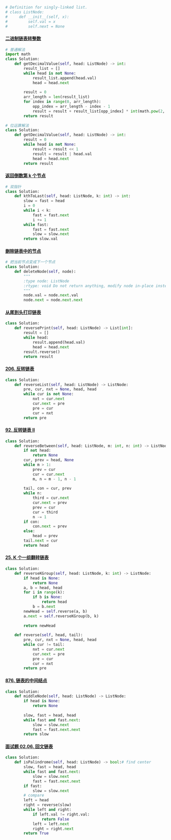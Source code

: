 ```python
# Definition for singly-linked list.
# class ListNode:
#     def __init__(self, x):
#         self.val = x
#         self.next = None
```

#### [二进制链表转整数](https://leetcode-cn.com/problems/convert-binary-number-in-a-linked-list-to-integer/)

```python
# 普通解法
import math
class Solution:
    def getDecimalValue(self, head: ListNode) -> int:
        result_list = []
        while head is not None:
            result_list.append(head.val)
            head = head.next
        
        result = 0
        arr_length = len(result_list)
        for index in range(0, arr_length):
            opp_index = arr_length - index - 1
            result = result + result_list[opp_index] * int(math.pow(2, index))
        return result
      
# 位运算解法
class Solution:
    def getDecimalValue(self, head: ListNode) -> int:
        result = 0
        while head is not None:
            result = result << 1
            result = result | head.val
            head = head.next
        return result
```

#### [返回倒数第 k 个节点](https://leetcode-cn.com/problems/kth-node-from-end-of-list-lcci/)

```python
# 双指针
class Solution:
    def kthToLast(self, head: ListNode, k: int) -> int:
        slow = fast = head
        i = 0
        while i < k:
            fast = fast.next
            i += 1
        while fast:
            fast = fast.next
            slow = slow.next
        return slow.val
```

#### [删除链表中的节点](https://leetcode-cn.com/problems/delete-node-in-a-linked-list/)

```python
# 把当前节点变成下一个节点
class Solution:
    def deleteNode(self, node):
        """
        :type node: ListNode
        :rtype: void Do not return anything, modify node in-place instead.
        """
        node.val = node.next.val
        node.next = node.next.next
```

#### [从尾到头打印链表](https://leetcode-cn.com/problems/cong-wei-dao-tou-da-yin-lian-biao-lcof/)

```python
class Solution:
    def reversePrint(self, head: ListNode) -> List[int]:
        result = []
        while head:
            result.append(head.val)
            head = head.next
        result.reverse()
        return result
```

#### [206. 反转链表](https://leetcode-cn.com/problems/reverse-linked-list/)

```python
class Solution:
    def reverseList(self, head: ListNode) -> ListNode:
        pre, cur, nxt = None, head, head
        while cur is not None:
            nxt = cur.next
            cur.next = pre
            pre = cur
            cur = nxt
        return pre
```

#### [92. 反转链表 II](https://leetcode-cn.com/problems/reverse-linked-list-ii/)

```python
class Solution:
    def reverseBetween(self, head: ListNode, m: int, n: int) -> ListNode:
        if not head:
            return None
        cur, prev = head, None
        while m > 1:
            prev = cur
            cur = cur.next
            m, n = m - 1, n - 1
        
        tail, con = cur, prev
        while n:
            third = cur.next
            cur.next = prev
            prev = cur
            cur = third
            n -= 1
        if con:
            con.next = prev
        else:
            head = prev
        tail.next = cur
        return head
```

#### [25. K 个一组翻转链表](https://leetcode-cn.com/problems/reverse-nodes-in-k-group/)

```python
class Solution:
    def reverseKGroup(self, head: ListNode, k: int) -> ListNode:
        if head is None:
            return None
        a, b = head, head
        for i in range(k):
            if b is None:
                return head
            b = b.next
        newHead = self.reverse(a, b)
        a.next = self.reverseKGroup(b, k)
        
        return newHead
    
    def reverse(self, head, tail):
        pre, cur, nxt = None, head, head
        while cur != tail:
            nxt = cur.next
            cur.next = pre
            pre = cur
            cur = nxt
        return pre
```

#### [876. 链表的中间结点](https://leetcode-cn.com/problems/middle-of-the-linked-list/)

```python
class Solution:
    def middleNode(self, head: ListNode) -> ListNode:
        if head is None:
            return None
        
        slow, fast = head, head
        while fast and fast.next:
            slow = slow.next
            fast = fast.next.next
        return slow
```

#### [面试题 02.06. 回文链表](https://leetcode-cn.com/problems/palindrome-linked-list-lcci/)

```python
class Solution:
    def isPalindrome(self, head: ListNode) -> bool:# find center
        slow, fast = head, head
        while fast and fast.next:
            slow = slow.next
            fast = fast.next.next
        if fast:
            slow = slow.next
        # compare
        left = head
        right = reverse(slow)
        while left and right:
            if left.val != right.val:
                return False
            left = left.next
            right = right.next
        return True
```

